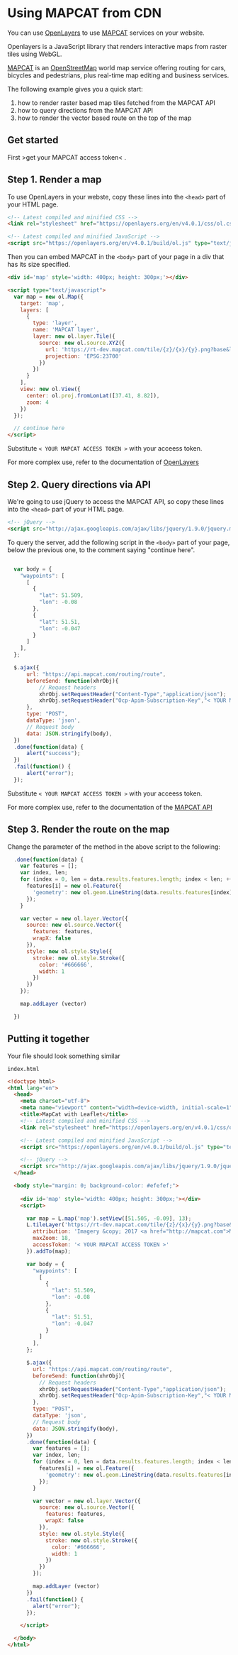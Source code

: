 # Using MAPCAT from CDN

You can use [OpenLayers](http://openlayers.org) to use [MAPCAT](http://mapcat.com) services on your website.

Openlayers is a JavaScript library that renders interactive maps from raster tiles using WebGL. 

[MAPCAT](https://mapcat.com) is an [OpenStreetMap](http://openstreetmap.org-based) world map service offering routing for cars, bicycles and pedestrians, plus real-time map editing and business services.

The following example gives you a quick start:

1. how to render raster based map tiles fetched from the MAPCAT API
2. how to query directions from the MAPCAT API
3. how to render the vector based route on the top of the map

## Get started

First >get your MAPCAT access token< .

## Step 1. Render a map

To use OpenLayers in your webste, copy these lines into the ```<head>``` part of your HTML page.

```html
<!-- Latest compiled and minified CSS -->
<link rel="stylesheet" href="https://openlayers.org/en/v4.0.1/css/ol.css" type="text/css">

<!-- Latest compiled and minified JavaScript -->
<script src="https://openlayers.org/en/v4.0.1/build/ol.js" type="text/javascript"></script>
```

Then you can embed MAPCAT in the ```<body>``` part of your page in a div that has its size specified.

```html
<div id='map' style='width: 400px; height: 300px;'></div>

<script type="text/javascript">
  var map = new ol.Map({
    target: 'map',
    layers: [
      {
        type: 'layer',
        name: 'MAPCAT layer',
        layer: new ol.layer.Tile({
          source: new ol.source.XYZ({
            url: 'https://rt-dev.mapcat.com/tile/{z}/{x}/{y}.png?base&landcover&ocean&relief&labels=en&scale=1&styleId=default',
            projection: 'EPSG:23700'
          })
        })
      }
    ],
    view: new ol.View({
      center: ol.proj.fromLonLat([37.41, 8.82]),
      zoom: 4
    })
  });

  // continue here
</script>
```

Substitute ```< YOUR MAPCAT ACCESS TOKEN >``` with your acceess token.

For more complex use, refer to the documentation of [OpenLayers](http://openlayers.org)

## Step 2. Query directions via API

We're going to use jQuery to access the MAPCAT API, so copy these lines into the ```<head>``` part of your HTML page.

```html
<!-- jQuery -->
<script src="http://ajax.googleapis.com/ajax/libs/jquery/1.9.0/jquery.min.js"></script>
```

To query the server, add the following script in the ```<body>``` part of your page, below the previous one, to the comment saying "continue here".

```javascript

  var body = {
    "waypoints": [
      [
        {
          "lat": 51.509,
          "lon": -0.08
        },
        {
          "lat": 51.51,
          "lon": -0.047
        }
      ]
    ],
  };

  $.ajax({
      url: "https://api.mapcat.com/routing/route",
      beforeSend: function(xhrObj){
          // Request headers
          xhrObj.setRequestHeader("Content-Type","application/json");
          xhrObj.setRequestHeader("Ocp-Apim-Subscription-Key","< YOUR MAPCAT ACCESS TOKEN >");
      },
      type: "POST",
      dataType: 'json',
      // Request body
      data: JSON.stringify(body),
  })
  .done(function(data) {
      alert("success");
  })
  .fail(function() {
      alert("error");
  });
```

Substitute ```< YOUR MAPCAT ACCESS TOKEN >``` with your acceess token.

For more complex use, refer to the documentation of the [MAPCAT API](https://portal.mapcat.com)

## Step 3. Render the route on the map

Change the parameter of the method in the above script to the following:

```javascript
  .done(function(data) {
    var features = [];
    var index, len;
    for (index = 0, len = data.results.features.length; index < len; ++index) {
      features[i] = new ol.Feature({
        'geometry': new ol.geom.LineString(data.results.features[index].geometry.coordinates)
      });
    }

    var vector = new ol.layer.Vector({
      source: new ol.source.Vector({
        features: features,
        wrapX: false
      }),
      style: new ol.style.Style({
        stroke: new ol.style.Stroke({
          color: '#666666',
          width: 1
        })
      })
    });

    map.addLayer (vector)

  })
```


## Putting it together

Your file should look something similar

`index.html`

```html
<!doctype html>
<html lang="en">
  <head>
    <meta charset="utf-8">
    <meta name="viewport" content="width=device-width, initial-scale=1">
    <title>MapCat with Leaflet</title>
    <!-- Latest compiled and minified CSS -->
    <link rel="stylesheet" href="https://openlayers.org/en/v4.0.1/css/ol.css" type="text/css">

    <!-- Latest compiled and minified JavaScript -->
    <script src="https://openlayers.org/en/v4.0.1/build/ol.js" type="text/javascript"></script>

    <!-- jQuery -->
    <script src="http://ajax.googleapis.com/ajax/libs/jquery/1.9.0/jquery.min.js"></script>
  </head>

  <body style="margin: 0; background-color: #efefef;">
    
    <div id='map' style='width: 400px; height: 300px;'></div>
    <script>

      var map = L.map('map').setView([51.505, -0.09], 13);
      L.tileLayer('https://rt-dev.mapcat.com/tile/{z}/{x}/{y}.png?base&landcover&ocean&relief&labels=en&scale=1&styleId=default', {
        attribution: 'Imagery &copy; 2017 <a href="http://mapcat.com">MAPCAT</a>, Map data &copy; <a href="http://osm.org/copyright">OpenStreetMap</a contributors',
        maxZoom: 18,
        accessToken: '< YOUR MAPCAT ACCESS TOKEN >'
      }).addTo(map);

      var body = {
        "waypoints": [
          [
            {
              "lat": 51.509,
              "lon": -0.08
            },
            {
              "lat": 51.51,
              "lon": -0.047
            }
          ]
        ],
      };

      $.ajax({
        url: "https://api.mapcat.com/routing/route",
        beforeSend: function(xhrObj){
          // Request headers
          xhrObj.setRequestHeader("Content-Type","application/json");
          xhrObj.setRequestHeader("Ocp-Apim-Subscription-Key","< YOUR MAPCAT ACCESS TOKEN >");
        },
        type: "POST",
        dataType: 'json',
        // Request body
        data: JSON.stringify(body),
      })
      .done(function(data) {
        var features = [];
        var index, len;
        for (index = 0, len = data.results.features.length; index < len; ++index) {
          features[i] = new ol.Feature({
            'geometry': new ol.geom.LineString(data.results.features[index].geometry.coordinates)
          });
        }

        var vector = new ol.layer.Vector({
          source: new ol.source.Vector({
            features: features,
            wrapX: false
          }),
          style: new ol.style.Style({
            stroke: new ol.style.Stroke({
              color: '#666666',
              width: 1
            })
          })
        });

        map.addLayer (vector)
      })
      .fail(function() {
        alert("error");
      });

    </script>

  </body>
</html>
```
